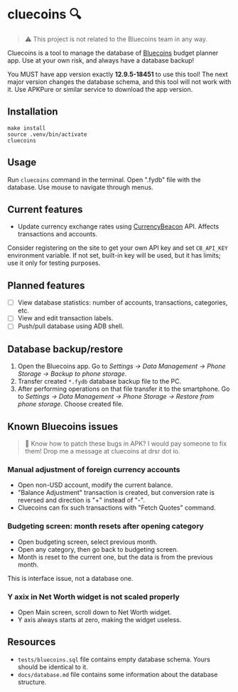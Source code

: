 # cluecoins 🔍

> ⚠️ This project is not related to the Bluecoins team in any way.

Cluecoins is a tool to manage the database of [Bluecoins](https://www.bluecoinsapp.com/) budget planner app. Use at your own risk, and always have a database backup!

You MUST have app version exactly **12.9.5-18451** to use this tool! The next major version changes the database schema, and this tool will not work with it. Use APKPure or similar service to download the app version.

## Installation

```shell
make install
source .venv/bin/activate
cluecoins
```

## Usage

Run `cluecoins` command in the terminal. Open ".fydb" file with the database. Use mouse to navigate through menus.

## Current features

- Update currency exchange rates using [CurrencyBeacon](https://currencybeacon.com/api-documentation) API. Affects transactions and accounts.

Consider registering on the site to get your own API key and set `CB_API_KEY` environment variable. If not set, built-in key will be used, but it has limits; use it only for testing purposes.

## Planned features

- [ ] View database statistics: number of accounts, transactions, categories, etc.
- [ ] View and edit transaction labels.
- [ ] Push/pull database using ADB shell.

## Database backup/restore

1. Open the Bluecoins app. Go to *Settings -> Data Management -> Phone Storage -> Backup to phone storage*.
2. Transfer created `*.fydb` database backup file to the PC.
3. After performing operations on that file transfer it to the smartphone. Go to *Settings -> Data Management -> Phone Storage -> Restore from phone storage*. Choose created file.

## Known Bluecoins issues

> 🤨 Know how to patch these bugs in APK? I would pay someone to fix them! Drop me a message at cluecoins at drsr dot io.

### Manual adjustment of foreign currency accounts

- Open non-USD account, modify the current balance.
- "Balance Adjustment" transaction is created, but conversion rate is reversed and direction is "+" instead of "-".
- Cluecoins can fix such transactions with "Fetch Quotes" command.

### Budgeting screen: month resets after opening category

- Open budgeting screen, select previous month.
- Open any category, then go back to budgeting screen.
- Month is reset to the current one, but the data is from the previous month.

This is interface issue, not a database one.

### Y axix in Net Worth widget is not scaled properly

- Open Main screen, scroll down to Net Worth widget.
- Y axis always starts at zero, making the widget useless.

## Resources

- `tests/bluecoins.sql` file contains empty database schema. Yours should be identical to it.
- `docs/database.md` file contains some information about the database structure.
